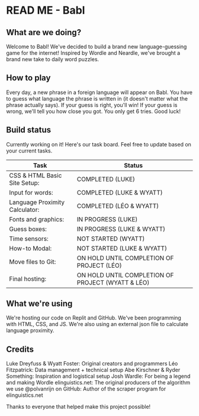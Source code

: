 # READ ME - Babl

## What are we doing?
Welcome to Babl! We've decided to build a brand new language-guessing game for the internet! Inspired by Wordle and Neardle, we've brought a brand new take to daily word puzzles. 

## How to play
Every day, a new phrase in a foreign language will appear on Babl. You have to guess what language the phrase is written in (it doesn't matter what the phrase actually says). If your guess is right, you'll win! If your guess is wrong, we'll tell you how close you got. You only get 6 tries. Good luck!

## Build status
Currently working on it! Here's our task board. Feel free to update based on your current tasks. 

|Task|Status|
|---|---|
|CSS & HTML Basic Site Setup:| COMPLETED (LUKE)|
|Input for words:| COMPLETED (LUKE & WYATT)|
|Language Proximity Calculator:| COMPLETED (LÉO & WYATT)|
|Fonts and graphics:| IN PROGRESS (LUKE)|
|Guess boxes:| IN PROGRESS (LUKE & WYATT)|
|Time sensors:| NOT STARTED (WYATT)|
|How-to Modal:| NOT STARTED (LUKE & WYATT)|
|Move files to Git:| ON HOLD UNTIL COMPLETION OF PROJECT (LÉO)|
|Final hosting:| ON HOLD UNTIL COMPLETION OF PROJECT (WYATT & LÉO)|
## What we're using
We're hosting our code on Replit and GitHub. We've been programming with HTML, CSS, and JS. We're also using an external json file to calculate language proximity.

## Credits
Luke Dreyfuss & Wyatt Foster: Original creators and programmers
Léo Fitzpatrick: Data management + technical setup
Abe Kirschner & Ryder Something: Inspiration and logistical setup
Josh Wardle: For being a legend and making Wordle
elinguistics.net: The original producers of the algorithm we use
@polvanrijn on GitHub: Author of the scraper program for elinguistics.net

Thanks to everyone that helped make this project possible!